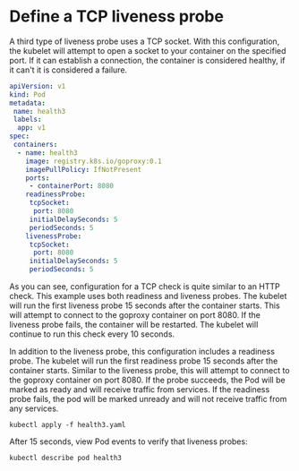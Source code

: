 # Define a TCP liveness probe 
A third type of liveness probe uses a TCP socket. With this configuration, the kubelet will attempt to open a socket to your container on the specified port. If it can establish a connection, the container is considered healthy, if it can't it is considered a failure.
```yaml
apiVersion: v1
kind: Pod
metadata:
 name: health3
 labels:
  app: v1
spec:
 containers:
  - name: health3
    image: registry.k8s.io/goproxy:0.1
    imagePullPolicy: IfNotPresent
    ports:
     - containerPort: 8080
    readinessProbe:
     tcpSocket:
      port: 8080
     initialDelaySeconds: 5
     periodSeconds: 5
    livenessProbe:
     tcpSocket:
      port: 8080
     initialDelaySeconds: 5
     periodSeconds: 5
```
As you can see, configuration for a TCP check is quite similar to an HTTP check. This example uses both readiness and liveness probes. The kubelet will run the first liveness probe 15 seconds after the container starts. This will attempt to connect to the goproxy container on port 8080. If the liveness probe fails, the container will be restarted. The kubelet will continue to run this check every 10 seconds.

In addition to the liveness probe, this configuration includes a readiness probe. The kubelet will run the first readiness probe 15 seconds after the container starts. Similar to the liveness probe, this will attempt to connect to the goproxy container on port 8080. If the probe succeeds, the Pod will be marked as ready and will receive traffic from services. If the readiness probe fails, the pod will be marked unready and will not receive traffic from any services.
```
kubectl apply -f health3.yaml
```
After 15 seconds, view Pod events to verify that liveness probes:
```
kubectl describe pod health3
```
